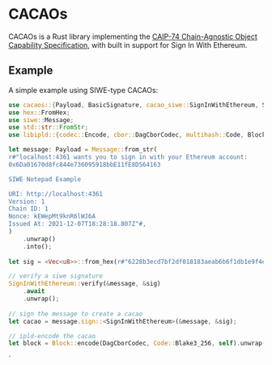 # CACAOs

CACAOs is a Rust library implementing the [CAIP-74 Chain-Agnostic Object Capability Specification](https://github.com/ChainAgnostic/CAIPs/blob/master/CAIPs/caip-74.md), with built in support for Sign In With Ethereum.

## Example

A simple example using SIWE-type CACAOs:

``` rust
use cacaos::{Payload, BasicSignature, cacao_siwe::SignInWithEthereum, SignatureScheme};
use hex::FromHex;
use siwe::Message;
use std::str::FromStr;
use libipld::{codec::Encode, cbor::DagCborCodec, multihash::Code, Block};

let message: Payload = Message::from_str(
r#"localhost:4361 wants you to sign in with your Ethereum account:
0x6Da01670d8fc844e736095918bbE11fE8D564163

SIWE Notepad Example

URI: http://localhost:4361
Version: 1
Chain ID: 1
Nonce: kEWepMt9knR6lWJ6A
Issued At: 2021-12-07T18:28:18.807Z"#,
)
    .unwrap()
    .into();
    
let sig = <Vec<u8>>::from_hex(r#"6228b3ecd7bf2df018183aeab6b6f1db1e9f4e3cbe24560404112e25363540eb679934908143224d746bbb5e1aa65ab435684081f4dbb74a0fec57f98f40f5051c"#).unwrap().try_into().unwrap();

// verify a siwe signature
SignInWithEthereum::verify(&message, &sig)
    .await
    .unwrap();
    
// sign the message to create a cacao
let cacao = message.sign::<SignInWithEthereum>(&message, &sig);

// ipld-encode the cacao
let block = Block::encode(DagCborCodec, Code::Blake3_256, self).unwrap();
```

`
